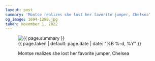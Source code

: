 ```yaml
---
layout: post
summary: 'Montse realizes she lost her favorite jumper, Chelsea'
og_image: 1694-1280.jpg
taken: November 1, 2022
---
```


<figure class="post">
 <img alt="{{ page.summary }}" sizes="(min-width: 700px) 50vw, calc(100vw - 2rem)" src="{{ site.assets_url }}/1694-640.jpg" srcset="{{ site.assets_url }}/1694-320.jpg 320w, {{ site.assets_url }}/1694-640.jpg 640w, {{ site.assets_url }}/1694-960.jpg 960w, {{ site.assets_url }}/1694-1280.jpg 1280w"/>
 <figcaption>
  <time>
   {{ page.taken | default: page.date | date: "%B %-d, %Y" }}
  </time>
  <p>
   Montse realizes she lost her favorite jumper, Chelsea
  </p>
 </figcaption>
</figure>
